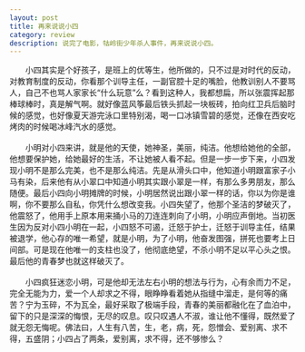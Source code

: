 ```yaml
---
layout: post
title: 再来说说小四 
category: review 
description: 说完了电影，牯岭街少年杀人事件，再来说说小四。
---
```


　　小四其实是个好孩子，是班上的优等生，他所做的，只不过是对时代的反动，对教育制度的反动，你看那个训导主任，一副官腔十足的嘴脸，他教训别人不要骂人，自己不也骂人家家长“什么玩意”么？看到这种人，我都想扁，所以张震挥起那棒球棒时，真是解气啊。就好像蓝风筝最后铁头抓起一块板砖，拍向红卫兵后脑时候的感觉，也好像夏天游完泳口里特别渴，喝一口冰镇雪碧的感觉，还像在西安吃烤肉的时候喝冰峰汽水的感觉。
<br><br>
　　小明对小四来讲，就是他的天使，她神圣，美丽，纯洁。他想给她他的全部，他想要保护她，给她最好的生活，不让她被人看不起。但是一步一步下来，小四发现小明不是那么完美，也不是那么纯洁。先是从滑头口中，他知道小明跟富家子小马有染，后来他有从小翠口中知道小明其实跟小翠是一样，有那么多男朋友，那么随便。最后小四向小明摊牌的时候，小明居然说出跟小翠一样的话，你以为你是谁啊，你不要那么自私，你凭什么想改变我。小四失望了，他那个圣洁的梦破灭了，他震怒了，他用手上原本用来捅小马的刀连连刺向了小明，小明应声倒地。当初医生因为反对小四小明在一起，小四怒不可遏，迁怒于护士，迁怒于训导主任，结果被退学，他心存的唯一希望，就是小明，为了小明，他奋发图强，拼死也要考上日间部。可是现在他唯一的支柱也没了，他彻底绝望，不杀小明不足以平心头之恨。最后他的青春梦也就这样破灭了。
<br><br>
　　小四疯狂迷恋小明，可是他却无法左右小明的想法与行为，心有余而力不足，完全无能为力，爱一个人却求之不得，眼睁睁看着她从指缝中溜走，是何等的痛苦？宁为玉碎，不为瓦全，最好采取了极端手段，青春的美丽都融化在了血泊中，留下的只是深深的悔恨，无尽的叹息。叹只叹遇人不淑，谁让他不懂得，既然爱了就无怨无悔呢。佛法曰，人生有八苦，生，老，病，死，怨憎会、爱别离、求不得，五盛阴；小四占了两条，爱别离，求不得，还不够惨么？
